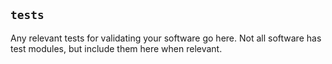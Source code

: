 ## `tests`
Any relevant tests for validating your software go here. Not all software has test modules, but include them here when relevant.